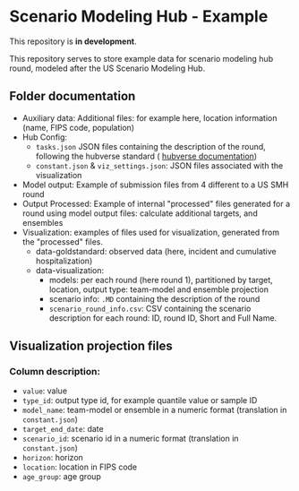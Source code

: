 # Scenario Modeling Hub - Example

This repository is **in development**.

This repository serves to store example data for scenario modeling hub round, 
modeled after the US Scenario Modeling Hub.

## Folder documentation

- Auxiliary data: Additional files: for example here, location information
(name, FIPS code, population)
- Hub Config: 
    - `tasks.json` JSON files containing the description of the round, following
the hubverse standard (
[hubverse documentation](https://hubverse.io/en/latest/user-guide/hub-config.html#hub-model-task-configuration-tasks-json-file))
    - `constant.json` & `viz_settings.json`: JSON files associated with the 
    visualization
- Model output: Example of submission files from 4 different to a US SMH round
- Output Processed: Example of internal "processed" files generated for a round
using model output files: calculate additional targets, and ensembles
- Visualization: examples of files used for visualization, generated from the 
"processed" files.
    - data-goldstandard: observed data (here, incident and cumulative hospitalization)
    - data-visualization: 
        - models: per each round (here round 1), partitioned by target, location,
        output type: team-model and ensemble projection 
        - scenario info: `.MD` containing the description of the round
        - `scenario_round_info.csv`: CSV containing the scenario description
        for each round: ID, round ID, Short and Full Name.


## Visualization projection files

### Column description:

- `value`: value
- `type_id`: output type id, for example quantile value or sample ID
- `model_name`: team-model or ensemble in a numeric format (translation in 
`constant.json`)
- `target_end_date`: date
- `scenario_id`: scenario id in a numeric format (translation in 
`constant.json`) 
- `horizon`: horizon
- `location`: location in FIPS code
- `age_group`: age group
